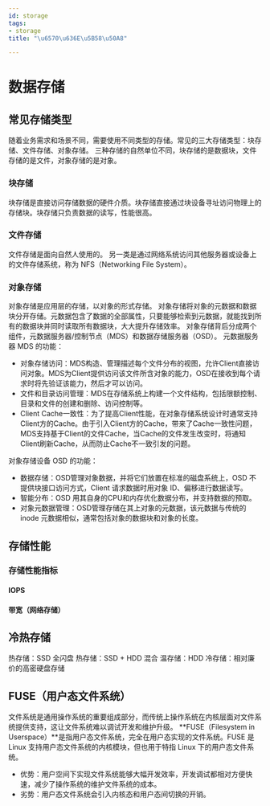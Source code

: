 ```yaml
---
id: storage
tags:
- storage
title: "\u6570\u636E\u5B58\u50A8"

---
```



# 数据存储


## 常见存储类型
随着业务需求和场景不同，需要使用不同类型的存储。常见的三大存储类型：块存储、文件存储、对象存储。
三种存储的自然单位不同，块存储的是数据块，文件存储的是文件，对象存储的是对象。


### 块存储
块存储是直接访问存储数据的硬件介质。块存储直接通过块设备寻址访问物理上的存储块。块存储只负责数据的读写，性能很高。


### 文件存储
文件存储是面向自然人使用的。
另一类是通过网络系统访问其他服务器或设备上的文件存储系统，称为 NFS（Networking File System）。


### 对象存储
对象存储是应用层的存储，以对象的形式存储。
对象存储将对象的元数据和数据块分开存储。元数据包含了数据的全部属性，只要能够检索到元数据，就能找到所有的数据块并同时读取所有数据块，大大提升存储效率。
对象存储背后分成两个组件，元数据服务器/控制节点（MDS）和数据存储服务器（OSD）。
元数据服务器 MDS 的功能：

- 对象存储访问：MDS构造、管理描述每个文件分布的视图，允许Client直接访问对象。MDS为Client提供访问该文件所含对象的能力，OSD在接收到每个请求时将先验证该能力，然后才可以访问。
- 文件和目录访问管理：MDS在存储系统上构建一个文件结构，包括限额控制、目录和文件的创建和删除、访问控制等。
- Client Cache一致性：为了提高Client性能，在对象存储系统设计时通常支持Client方的Cache。由于引入Client方的Cache，带来了Cache一致性问题，MDS支持基于Client的文件Cache，当Cache的文件发生改变时，将通知Client刷新Cache，从而防止Cache不一致引发的问题。

对象存储设备 OSD 的功能：

- 数据存储：OSD管理对象数据，并将它们放置在标准的磁盘系统上，OSD 不提供块接口访问方式，Client 请求数据时用对象 ID、偏移进行数据读写。
- 智能分布：OSD 用其自身的CPU和内存优化数据分布，并支持数据的预取。
- 对象元数据管理：OSD管理存储在其上对象的元数据，该元数据与传统的inode 元数据相似，通常包括对象的数据块和对象的长度。


## 存储性能


### 存储性能指标


#### IOPS


#### 带宽（网络存储）


## 


## 冷热存储
热存储：SSD 全闪盘
热存储：SSD + HDD 混合
温存储：HDD
冷存储：相对廉价的高密硬盘存储



## FUSE（用户态文件系统）
文件系统是通用操作系统的重要组成部分，而传统上操作系统在内核层面对文件系统提供支持，这让文件系统难以调试开发和维护升级。
**FUSE（Filesystem in Userspace）**是指用户态文件系统，完全在用户态实现的文件系统。FUSE 是 Linux 支持用户态文件系统的内核模块，但也用于特指 Linux 下的用户态文件系统。

- 优势：用户空间下实现文件系统能够大幅开发效率，开发调试都相对方便快速，减少了操作系统的维护文件系统的成本。
- 劣势：用户态文件系统会引入内核态和用户态间切换的开销。


